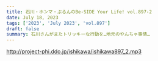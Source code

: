 ```yaml
---
title: 石川・ホンマ・ぶるんのBe-SIDE Your Life! vol.897-2
date: July 18, 2023
tags: ['2023', 'July 2023', 'vol.897']
draft: false
summary: 石川さんがまたトリッキーな行動を…地元のやんちゃ事情…
---
```


http://project-phi.ddo.jp/ishikawa/ishikawa897_2.mp3